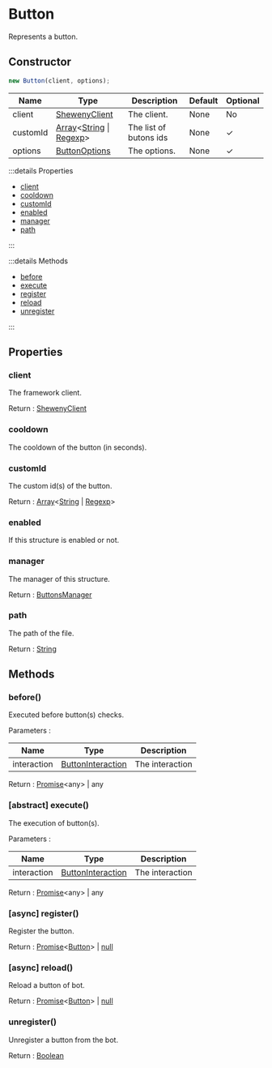 # Button

Represents a button.

## Constructor

```js
new Button(client, options);
```

| Name     | Type                                                                                                                                                                                                                                                                                   | Description            | Default | Optional |
| -------- | -------------------------------------------------------------------------------------------------------------------------------------------------------------------------------------------------------------------------------------------------------------------------------------- | ---------------------- | ------- | -------- |
| client   | [ShewenyClient](./ShewenyClient.md)                                                                                                                                                                                                                                                    | The client.            | None    | No       |
| customId | [Array](https://developer.mozilla.org/docs/Web/JavaScript/Reference/Global_Objects/Array)\<[String](https://developer.mozilla.org/docs/Web/JavaScript/Reference/Global_Objects/String) \| [Regexp](https://developer.mozilla.org/docs/Web/JavaScript/Reference/Global_Objects/Regexp)> | The list of butons ids | None    | ✓        |
| options  | [ButtonOptions](../typedef/ButtonOptions.md)                                                                                                                                                                                                                                       | The options.           | None    | ✓        |

:::details Properties

- [client](#client)
- [cooldown](#cooldown)
- [customId](#customid)
- [enabled](#enabled)
- [manager](#manager)
- [path](#path)

:::

:::details Methods

- [before](#before)
- [execute](#abstract-execute)
- [register](#async-register)
- [reload](#async-reload)
- [unregister](#unregister)

:::

## Properties

### client

The framework client.

Return : [ShewenyClient](../client/ShewenyClient.md)

### cooldown

The cooldown of the button (in seconds).

### customId

The custom id(s) of the button.

Return : [Array](https://developer.mozilla.org/docs/Web/JavaScript/Reference/Global_Objects/Array)\<[String](https://developer.mozilla.org/docs/Web/JavaScript/Reference/Global_Objects/String) | [Regexp](https://developer.mozilla.org/docs/Web/JavaScript/Reference/Global_Objects/Regexp)>

### enabled

If this structure is enabled or not.

### manager

The manager of this structure.

Return : [ButtonsManager](../managers/ButtonsManager.md)

### path

The path of the file.

Return : [String](https://developer.mozilla.org/en-US/docs/Web/JavaScript/Reference/Global_Objects/String)

## Methods

### before()

Executed before button(s) checks.

Parameters :

| Name        | Type                                                                                   | Description     |
| ----------- | -------------------------------------------------------------------------------------- | --------------- |
| interaction | [ButtonInteraction](https://discord.js.org/#/docs/main/stable/class/ButtonInteraction) | The interaction |

Return : [Promise](https://developer.mozilla.org/docs/Web/JavaScript/Reference/Global_Objects/Promise)\<any> | any

### [abstract] execute()

The execution of button(s).

Parameters :

| Name        | Type                                                                                   | Description     |
| ----------- | -------------------------------------------------------------------------------------- | --------------- |
| interaction | [ButtonInteraction](https://discord.js.org/#/docs/main/stable/class/ButtonInteraction) | The interaction |

Return : [Promise](https://developer.mozilla.org/docs/Web/JavaScript/Reference/Global_Objects/Promise)\<any> | any

### [async] register()

Register the button.

Return : [Promise](https://developer.mozilla.org/docs/Web/JavaScript/Reference/Global_Objects/Promise)\<[Button](./Button.md)> | [null](https://developer.mozilla.org/docs/Web/JavaScript/Reference/Global_Objects/Null)

### [async] reload()

Reload a button of bot.

Return : [Promise](https://developer.mozilla.org/docs/Web/JavaScript/Reference/Global_Objects/Promise)\<[Button](./Button.md)> | [null](https://developer.mozilla.org/docs/Web/JavaScript/Reference/Global_Objects/Null)

### unregister()

Unregister a button from the bot.

Return : [Boolean](https://developer.mozilla.org/docs/Web/JavaScript/Reference/Global_Objects/Boolean)
